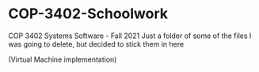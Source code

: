 # COP-3402-Schoolwork
COP 3402 Systems Software - Fall 2021
Just a folder of some of the files I was going to delete, but decided to stick them in here

(Virtual Machine implementation)
